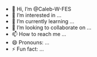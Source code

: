 - 👋 Hi, I’m @Caleb-W-FES
- 👀 I’m interested in ...
- 🌱 I’m currently learning ...
- 💞️ I’m looking to collaborate on ...
- 📫 How to reach me ...
- 😄 Pronouns: ...
- ⚡ Fun fact: ...

<!---
Caleb-W-FES/Caleb-W-FES is a ✨ special ✨ repository because its `README.md` (this file) appears on your GitHub profile.
You can click the Preview link to take a look at your changes.
--->
